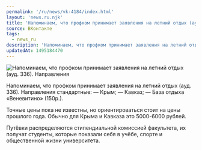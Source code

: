 ```yaml
---
permalink: '/ru/news/vk-4184/index.html'
layout: 'news.ru.njk'
title: 'Напоминаем, что профком принимает заявления на летний отдых (ауд. 336).'
source: ВКонтакте
tags:
  - news_ru
description: 'Напоминаем, что профком принимает заявления на летний отдых (ауд. 336).'
updatedAt: 1495184470
---
```

![Напоминаем, что профком принимает заявления на летний отдых (ауд. 336). Направления](https://sun9-25.userapi.com/impf/c840133/v840133484/3040/heQQSsXSY-s.jpg?size=1280x853&quality=96&sign=30caf5d1e34e2cd4c0e269b48e34b9ae&c_uniq_tag=SpeseMjqET2Y5-XOrsEdD6QgsDtIpKpEwL5fs3l0r7A&type=album)

Напоминаем, что профком принимает заявления на летний отдых (ауд. 336). Направления стандартные:
— Крым;
— Кавказ;
— База отдыха «Веневитино» (150р.).

Точные цены пока не известны, но ориентироваться стоит на цены прошлого года. Обычно для Крыма и Кавказа это 5000-6000 рублей.

Путёвки распределяются стипендиальной комиссией факультета, их получат студенты, которые показали себя в учёбе, спорте и общественной жизни университета.
